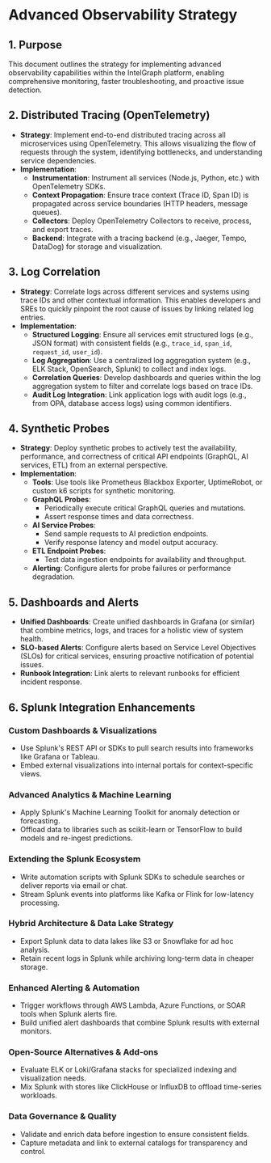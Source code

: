 # Advanced Observability Strategy

## 1. Purpose

This document outlines the strategy for implementing advanced observability capabilities within the IntelGraph platform, enabling comprehensive monitoring, faster troubleshooting, and proactive issue detection.

## 2. Distributed Tracing (OpenTelemetry)

- **Strategy**: Implement end-to-end distributed tracing across all microservices using OpenTelemetry. This allows visualizing the flow of requests through the system, identifying bottlenecks, and understanding service dependencies.
- **Implementation**:
  - **Instrumentation**: Instrument all services (Node.js, Python, etc.) with OpenTelemetry SDKs.
  - **Context Propagation**: Ensure trace context (Trace ID, Span ID) is propagated across service boundaries (HTTP headers, message queues).
  - **Collectors**: Deploy OpenTelemetry Collectors to receive, process, and export traces.
  - **Backend**: Integrate with a tracing backend (e.g., Jaeger, Tempo, DataDog) for storage and visualization.

## 3. Log Correlation

- **Strategy**: Correlate logs across different services and systems using trace IDs and other contextual information. This enables developers and SREs to quickly pinpoint the root cause of issues by linking related log entries.
- **Implementation**:
  - **Structured Logging**: Ensure all services emit structured logs (e.g., JSON format) with consistent fields (e.g., `trace_id`, `span_id`, `request_id`, `user_id`).
  - **Log Aggregation**: Use a centralized log aggregation system (e.g., ELK Stack, OpenSearch, Splunk) to collect and index logs.
  - **Correlation Queries**: Develop dashboards and queries within the log aggregation system to filter and correlate logs based on trace IDs.
  - **Audit Log Integration**: Link application logs with audit logs (e.g., from OPA, database access logs) using common identifiers.

## 4. Synthetic Probes

- **Strategy**: Deploy synthetic probes to actively test the availability, performance, and correctness of critical API endpoints (GraphQL, AI services, ETL) from an external perspective.
- **Implementation**:
  - **Tools**: Use tools like Prometheus Blackbox Exporter, UptimeRobot, or custom k6 scripts for synthetic monitoring.
  - **GraphQL Probes**:
    - Periodically execute critical GraphQL queries and mutations.
    - Assert response times and data correctness.
  - **AI Service Probes**:
    - Send sample requests to AI prediction endpoints.
    - Verify response latency and model output accuracy.
  - **ETL Endpoint Probes**:
    - Test data ingestion endpoints for availability and throughput.
  - **Alerting**: Configure alerts for probe failures or performance degradation.

## 5. Dashboards and Alerts

- **Unified Dashboards**: Create unified dashboards in Grafana (or similar) that combine metrics, logs, and traces for a holistic view of system health.
- **SLO-based Alerts**: Configure alerts based on Service Level Objectives (SLOs) for critical services, ensuring proactive notification of potential issues.
- **Runbook Integration**: Link alerts to relevant runbooks for efficient incident response.

## 6. Splunk Integration Enhancements

### Custom Dashboards & Visualizations

- Use Splunk's REST API or SDKs to pull search results into frameworks like Grafana or Tableau.
- Embed external visualizations into internal portals for context-specific views.

### Advanced Analytics & Machine Learning

- Apply Splunk's Machine Learning Toolkit for anomaly detection or forecasting.
- Offload data to libraries such as scikit-learn or TensorFlow to build models and re-ingest predictions.

### Extending the Splunk Ecosystem

- Write automation scripts with Splunk SDKs to schedule searches or deliver reports via email or chat.
- Stream Splunk events into platforms like Kafka or Flink for low-latency processing.

### Hybrid Architecture & Data Lake Strategy

- Export Splunk data to data lakes like S3 or Snowflake for ad hoc analysis.
- Retain recent logs in Splunk while archiving long-term data in cheaper storage.

### Enhanced Alerting & Automation

- Trigger workflows through AWS Lambda, Azure Functions, or SOAR tools when Splunk alerts fire.
- Build unified alert dashboards that combine Splunk results with external monitors.

### Open-Source Alternatives & Add-ons

- Evaluate ELK or Loki/Grafana stacks for specialized indexing and visualization needs.
- Mix Splunk with stores like ClickHouse or InfluxDB to offload time-series workloads.

### Data Governance & Quality

- Validate and enrich data before ingestion to ensure consistent fields.
- Capture metadata and link to external catalogs for transparency and control.
